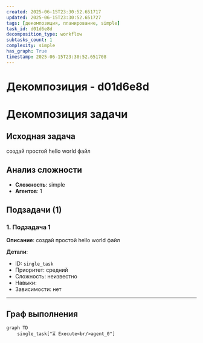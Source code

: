 ```yaml
---
created: 2025-06-15T23:30:52.651717
updated: 2025-06-15T23:30:52.651727
tags: [декомпозиция, планирование, simple]
task_id: d01d6e8d
decomposition_type: workflow
subtasks_count: 1
complexity: simple
has_graph: True
timestamp: 2025-06-15T23:30:52.651708
---
```


# Декомпозиция - d01d6e8d

# Декомпозиция задачи

## Исходная задача
создай простой hello world файл

## Анализ сложности
- **Сложность**: simple
- **Агентов**: 1

## Подзадачи (1)

### 1. Подзадача 1

**Описание**: создай простой hello world файл

**Детали**:
- ID: `single_task`
- Приоритет: средний
- Сложность: неизвестно
- Навыки: 
- Зависимости: нет

---

## Граф выполнения

```mermaid
graph TD
    single_task["⏳ Execute<br/>agent_0"]
```

